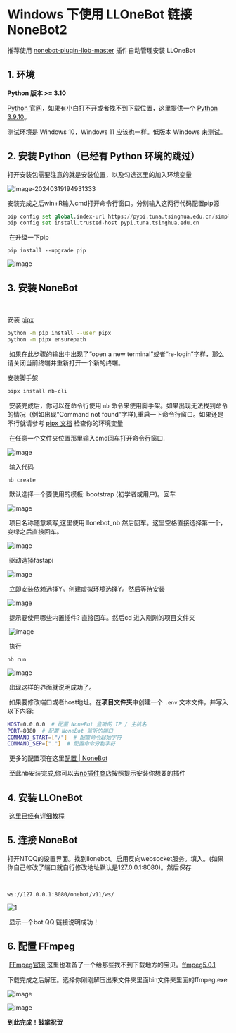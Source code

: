 # Windows 下使用 LLOneBot 链接 NoneBot2

推荐使用 [nonebot-plugin-llob-master](https://github.com/kanbereina/nonebot-plugin-llob-master) 插件自动管理安装 LLOneBot

## 1. 环境

​**Python 版本 >= 3.10**

[Python 官网](https://www.python.org/)，如果有小白打不开或者找不到下载位置，这里提供一个 [Python 3.9.10](https://syykln.lanzoul.com/iZegc1rwtm1i)。

​测试环境是 Windows 10，Windows 11 应该也一样。低版本 Windows 未测试。

## 2. 安装 Python（已经有 Python 环境的跳过）

​打开安装包需要注意的就是安装位置，以及勾选这里的加入环境变量

![image-20240319194931333](https://jsd.cdn.zzko.cn/gh/bilili-syy/picx-images-hosting@master/20240319/image-20240319194931333.9rj5obfdtg.png)

​安装完成之后win+R输入cmd打开命令行窗口。分别输入这两行代码配置pip源

```python
pip config set global.index-url https://pypi.tuna.tsinghua.edu.cn/simple
pip config set install.trusted-host pypi.tuna.tsinghua.edu.cn
```

​	在升级一下pip

```
pip install --upgrade pip
```

![image](https://jsd.cdn.zzko.cn/gh/bilili-syy/picx-images-hosting@master/20240319/image.6pn9n3gf0s.png)

## 3. 安装 NoneBot

​	

安装 [pipx](https://pypa.github.io/pipx/)

```bash
python -m pip install --user pipx
python -m pipx ensurepath
```



​	如果在此步骤的输出中出现了“open a new terminal”或者“re-login”字样，那么请关闭当前终端并重新打开一个新的终端。

安装脚手架

```bash
pipx install nb-cli
```



​	安装完成后，你可以在命令行使用 `nb` 命令来使用脚手架。如果出现无法找到命令的情况（例如出现“Command not found”字样),重启一下命令行窗口。如果还是不行就请参考 [pipx 文档](https://pypa.github.io/pipx/) 检查你的环境变量

​	在任意一个文件夹位置那里输入cmd回车打开命令行窗口.

![image](https://jsd.cdn.zzko.cn/gh/bilili-syy/picx-images-hosting@master/20240319/image.7i054uayov.png)

​	输入代码

```
nb create
```

​	默认选择一个要使用的模板: bootstrap (初学者或用户)。回车

![image](https://jsd.cdn.zzko.cn/gh/bilili-syy/picx-images-hosting@master/20240319/image.2oba8ptccw.png)

​	项目名称随意填写,这里使用 llonebot_nb 然后回车。这里空格直接选择第一个，变绿之后直接回车。

![image](https://jsd.cdn.zzko.cn/gh/bilili-syy/picx-images-hosting@master/20240319/image.8ad0mkyfkp.png)



​	驱动选择fastapi 

![image](https://jsd.cdn.zzko.cn/gh/bilili-syy/picx-images-hosting@master/20240319/image.1e8d2ehf0w.png)





​	立即安装依赖选择Y。创建虚拟环境选择Y。然后等待安装

![image](https://jsd.cdn.zzko.cn/gh/bilili-syy/picx-images-hosting@master/20240319/image.3uulhbqcsc.png)

​	提示要使用哪些内置插件? 直接回车。然后cd 进入刚刚的项目文件夹

​	![image](https://jsd.cdn.zzko.cn/gh/bilili-syy/picx-images-hosting@master/20240319/image.101xbjgb09.png)



​	执行

```
nb run
```

![image](https://jsd.cdn.zzko.cn/gh/bilili-syy/picx-images-hosting@master/20240319/image.969i21it0q.png)

​	出现这样的界面就说明成功了。

​	如果要修改端口或者host地址。在**项目文件夹**中创建一个 `.env` 文本文件，并写入以下内容:

```bash
HOST=0.0.0.0  # 配置 NoneBot 监听的 IP / 主机名
PORT=8080  # 配置 NoneBot 监听的端口
COMMAND_START=["/"]  # 配置命令起始字符
COMMAND_SEP=["."]  # 配置命令分割字符
```

​	更多的配置项在这里[配置 | NoneBot](https://nonebot.dev/docs/appendices/config#内置配置项)

​	至此nb安装完成,你可以去[nb插件商店](https://v2.nonebot.dev/store)按照提示安装你想要的插件

## 4. 安装 LLOneBot

​	[这里已经有详细教程](https://llonebot.github.io/zh-CN/guide/getting-started)

## 5. 连接 NoneBot

​	打开NTQQ的设置界面。找到llonebot。启用反向websocket服务。填入。(如果你自己修改了端口就自行修改地址默认是127.0.0.1:8080)。然后保存

​	

```
ws://127.0.0.1:8080/onebot/v11/ws/
```

![1](https://jsd.cdn.zzko.cn/gh/bilili-syy/picx-images-hosting@master/20240319/1.491187r19a.png)

​	显示一个bot QQ 链接说明成功！

## 6. 配置 FFmpeg

​	[FFmpeg官网](https://ffmpeg.org/),这里也准备了一个给那些找不到下载地方的宝贝。[ffmpeg5.0.1](https://syykln.lanzoul.com/ieVuJ1rx5fsf)

​	下载完成之后解压。选择你刚刚解压出来文件夹里面bin文件夹里面的ffmpeg.exe

![image](https://jsd.cdn.zzko.cn/gh/bilili-syy/picx-images-hosting@master/20240319/image.1vyer0hlai.png)

![image](https://jsd.cdn.zzko.cn/gh/bilili-syy/picx-images-hosting@master/20240319/image.3d4jsro42i.png)

**到此完成！鼓掌祝贺**
